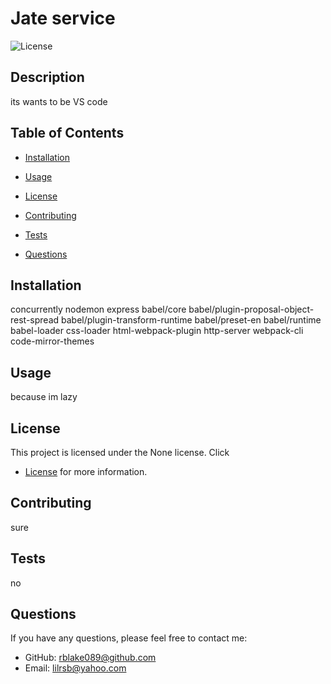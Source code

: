 # Jate service

![License](https://img.shields.io/badge/license-None-blue.svg)

## Description

its wants to be VS code 

## Table of Contents

- [Installation](#installation)
- [Usage](#usage)

- [License](#license)

- [Contributing](#contributing)
- [Tests](#tests)
- [Questions](#questions)

## Installation

concurrently nodemon express babel/core babel/plugin-proposal-object-rest-spread babel/plugin-transform-runtime babel/preset-en babel/runtime babel-loader css-loader html-webpack-plugin http-server webpack-cli code-mirror-themes

## Usage

because im lazy

## License

This project is licensed under the None license. Click 
- [License](#license)
 for more information.

## Contributing

sure

## Tests

no

## Questions

If you have any questions, please feel free to contact me:

- GitHub: [rblake089@github.com](https://github.com/rblake089@github.com)
- Email: lilrsb@yahoo.com
